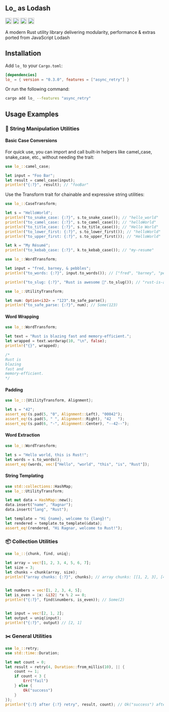 Lo_ as Lodash
---

[<img alt="github" src="https://img.shields.io/badge/github-thedevsaddam/lo__-34495e?style=for-the-badge&labelColor=555555&logo=github" height="20">](https://github.com/thedevsaddam/lo_)
[<img alt="docs.rs" src="https://img.shields.io/badge/docs.rs-lo__-2471a3?style=for-the-badge&labelColor=#D1A980&logo=docs.rs" height="20">](https://docs.rs/lo_/latest/lo_/)
[<img alt="crates.io" src="https://img.shields.io/crates/v/lo_.svg?style=for-the-badge&color=f39c12&logo=rust" height="20">](https://crates.io/crates/lo_)
[<img alt="build status" src="https://img.shields.io/github/actions/workflow/status/thedevsaddam/lo_/ci.yml?branch=main&style=for-the-badge" height="20">](https://github.com/thedevsaddam/lo_/actions?query=branch%3Amain)
<!-- [<img alt="license" src="https://img.shields.io/github/license/thedevsaddam/lo_.svg?style=for-the-badge&labelColor=555555&logo=github" height="20">](https://github.com/thedevsaddam/lo_/blob/main/LICENSE.md) -->

A modern Rust utility library delivering modularity, performance & extras ported from JavaScript Lodash

## Installation

Add `lo_` to your `Cargo.toml`:

```toml
[dependencies]
lo_ = { version = "0.3.0", features = ["async_retry"] }
```

Or run the following command:

```sh
cargo add lo_ --features "async_retry"
```

## Usage Examples

### 🧵 String Manipulation Utilities

#### Basic Case Conversions
For quick use, you can import and call built-in helpers like camel_case, snake_case, etc., without needing the trait:
```rust
use lo_::camel_case;

let input = "Foo Bar";
let result = camel_case(input);
println!("{:?}", result); // "fooBar"
```

Use the Transform trait for chainable and expressive string utilities:

```rust
use lo_::CaseTransform;

let s = "HelloWorld";
println!("to_snake_case: {:?}", s.to_snake_case()); // "hello_world"
println!("to_camel_case: {:?}", s.to_camel_case()); // "helloWorld"
println!("to_title_case: {:?}", s.to_title_case()); // "Hello World"
println!("to_lower_first: {:?}", s.to_lower_first()); // "helloWorld"
println!("to_upper_first: {:?}", s.to_upper_first()); // "HelloWorld"

let k = "My Résumé";
println!("to_kebab_case: {:?}", k.to_kebab_case()); // "my-resume"

use lo_::WordTransform;

let input = "fred, barney, & pebbles";
println!("to_words: {:?}", input.to_words()); // ["fred", "barney", "pebbles"]

println!("to_slug: {:?}", "Rust is awesome 🚀".to_slug()); // "rust-is-awesome"

use lo_::UtilityTransform;

let num: Option<i32> = "123".to_safe_parse();
println!("to_safe_parse: {:?}", num); // Some(123)
```

#### Word Wrapping
```rust
use lo_::WordTransform;

let text = "Rust is blazing fast and memory-efficient.";
let wrapped = text.wordwrap(10, "\n", false);
println!("{}", wrapped);

/*
Rust is
blazing
fast and
memory-efficient.
*/
```


#### Padding
```rust
use lo_::{UtilityTransform, Alignment};

let s = "42";
assert_eq!(s.pad(5, "0", Alignment::Left), "00042");
assert_eq!(s.pad(5, " ", Alignment::Right), "42   ");
assert_eq!(s.pad(6, "-", Alignment::Center), "--42--");
```

#### Word Extraction
```rust
use lo_::WordTransform;

let s = "Hello world, this is Rust!";
let words = s.to_words();
assert_eq!(words, vec!["Hello", "world", "this", "is", "Rust"]);
```

#### String Templating
```rust
use std::collections::HashMap;
use lo_::UtilityTransform;

let mut data = HashMap::new();
data.insert("name", "Ragnar");
data.insert("lang", "Rust");

let template = "Hi {name}, welcome to {lang}!";
let rendered = template.to_template(&data);
assert_eq!(rendered, "Hi Ragnar, welcome to Rust!");
```

### 📦 Collection Utilities
```rust
use lo_::{chunk, find, uniq};

let array = vec![1, 2, 3, 4, 5, 6, 7];
let size = 3;
let chunks = chunk(array, size);
println!("array chunks: {:?}", chunks); // array chunks: [[1, 2, 3], [4, 5, 6], [7]]


let numbers = vec![1, 2, 3, 4, 5];
let is_even = |x: &i32| *x % 2 == 0;
println!("{:?}", find(&numbers, is_even)); // Some(2)


let input = vec![2, 1, 2];
let output = uniq(input);
println!("{:?}", output) // [2, 1]
```

### ✂️ General Utilities
```rust
use lo_::retry;
use std::time::Duration;

let mut count = 0;
let result = retry(4, Duration::from_millis(10), || {
    count += 1;
    if count < 3 {
        Err("fail")
    } else {
        Ok("success")
    }
});
println!("{:?} after {:?} retry", result, count); // Ok("success") after 3 retry
```

